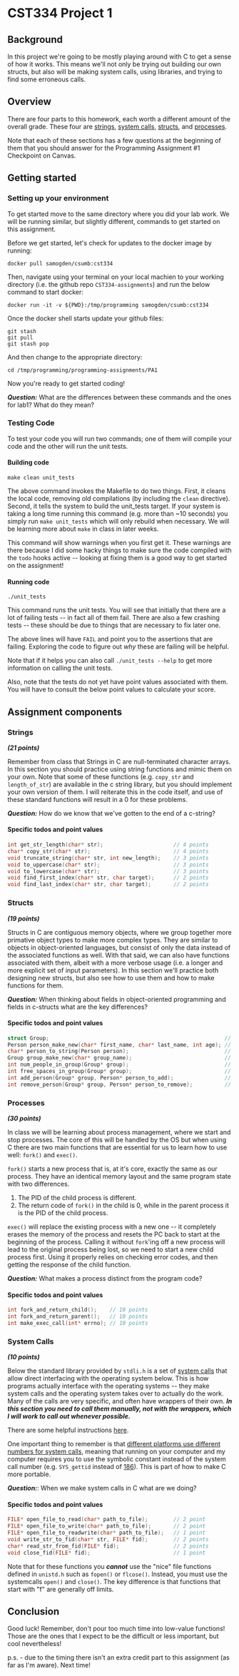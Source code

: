# CST334 Project 1

## Background

In this project we're going to be mostly playing around with C to get a sense of how it works.
This means we'll not only be trying out building our own structs, but also will be making system calls, using libraries, and trying to find some erroneous calls.

## Overview

There are four parts to this homework, each worth a different amount of the overall grade.
These four are [strings](#strings), [system calls](#system-calls), [structs](#structs), and [processes](#processes).

Note that each of these sections has a few questions at the beginning of them that you should answer for the Programming Assignment #1 Checkpoint on Canvas.

## Getting started

### Setting up your environment

To get started move to the same directory where you did your lab work.
We will be running similar, but slightly different, commands to get started on this assignment.

Before we get started, let's check for updates to the docker image by running:
```shell
docker pull samogden/csumb:cst334
```

Then, navigate using your terminal on your local machien to your working directory (i.e. the github repo `CST334-assignments`) and run the below command to start docker:
```shell
docker run -it -v ${PWD}:/tmp/programming samogden/csumb:cst334
```

Once the docker shell starts update your github files:
```shell
git stash
git pull
git stash pop
```

And then change to the appropriate directory:
```shell
cd /tmp/programming/programming-assignments/PA1
```

Now you're ready to get started coding!


***Question:*** What are the differences between these commands and the ones for lab1?  What do they mean?

### Testing Code

To test your code you will run two commands; one of them will compile your code and the other will run the unit tests.

#### Building code

```shell
make clean unit_tests
```
The above command invokes the Makefile to do two things.
First, it cleans the local code, removing old compilations (by including the `clean` directive).
Second, it tells the system to build the unit_tests target.
If your system is taking a long time running this command (e.g. more than ~10 seconds) you simply run `make unit_tests` which will only rebuild when necessary.
We will be learning more about `make` in class in later weeks.

This command will show warnings when you first get it.
These warnings are there because I did some hacky things to make sure the code compiled with the `todo` hooks active -- looking at fixing them is a good way to get started on the assignment!

#### Running code

```shell
./unit_tests
```

This command runs the unit tests.
You will see that initially that there are a lot of failing tests -- in fact all of them fail.
There are also a few crashing tests -- these should be due to things that are necessary to fix later one.

The above lines will have `FAIL` and point you to the assertions that are failing.
Exploring the code to figure out _why_ these are failing will be helpful.

Note that if it helps you can also call `./unit_tests --help` to get more information on calling the unit tests.

Also, note that the tests do not yet have point values associated with them.
You will have to consult the below point values to calculate your score.

## Assignment components


### Strings 
***(21 points)***

Remember from class that Strings in C are null-terminated character arrays.
In this section you should practice using string functions and mimic them on your own.
Note that some of these functions (e.g. `copy_str` and `length_of_str`) are available in the c string library, but you should implement your own version of them.
I will reiterate this in the code itself, and use of these standard functions will result in a 0 for these problems.

***Question:*** How do we know that we've gotten to the end of a c-string?

#### Specific todos and point values

```c
int get_str_length(char* str);                      // 4 points
char* copy_str(char* str);                          // 4 points
void truncate_string(char* str, int new_length);    // 3 points
void to_uppercase(char* str);                       // 3 points
void to_lowercase(char* str);                       // 3 points
void find_first_index(char* str, char target);      // 2 points
void find_last_index(char* str, char target);       // 2 points
```

### Structs 
***(19 points)***

Structs in C are contiguous memory objects, where we group together more primative object types to make more complex types.
They are similar to objects in object-oriented languages, but consist of only the data instead of the associated functions as well.
With that said, we can also have functions associated with them, albeit with a more verbose usage (i.e. a longer and more explicit set of input parameters).
In this section we'll practice both designing new structs, but also see how to use them and how to make functions for them.

***Question:*** When thinking about fields in object-oriented programming and fields in c-structs what are the key differences?

#### Specific todos and point values

```c
struct Group;                                                       // 3 points
Person person_make_new(char* first_name, char* last_name, int age); // 3 points
char* person_to_string(Person person);                              // 2 points
Group group_make_new(char* group_name);                             // 3 points
int num_people_in_group(Group* group);                              // 2 points
int free_spaces_in_group(Group* group);                             // 2 points
int add_person(Group* group, Person* person_to_add);                // 3 points
int remove_person(Group* group, Person* person_to_remove);          // 1 point
```

### Processes 
***(30 points)***

In class we will be learning about process management, where we start and stop processes.
The core of this will be handled by the OS but when using C there are two main functions that are essential for us to learn how to use well: `fork()` and `exec()`.

`fork()` starts a new process that is, at it's core, exactly the same as our process.
They have an identical memory layout and the same program state with two differences.
1. The PID of the child process is different.
2. The return code of `fork()` in the child is 0, while in the parent process it is the PID of the child process.

`exec()` will replace the existing process with a new one -- it completely erases the memory of the process and resets the PC back to start at the beginning of the process.
Calling it without `fork`'ing off a new process will lead to the original process being lost, so we need to start a new child process first.
Using it properly relies on checking error codes, and then getting the response of the child function.

***Question:*** What makes a process distinct from the program code?

#### Specific todos and point values

```c
int fork_and_return_child();    // 10 points
int fork_and_return_parent();   // 10 points
int make_exec_call(int* errno); // 10 points
```


### System Calls 
***(10 points)***

Below the standard library provided by `stdli.h` is a set of [system calls](https://man7.org/linux/man-pages/man2/syscalls.2.html) that allow direct interfacing with the operating system below.
This is how programs actually interface with the operating systems -- they make system calls and the operating system takes over to actually do the work.
Many of the calls are very specific, and often have wrappers of their own.
***In this section you need to call them manually, not with the wrappers, which I will work to call out whenever possible.***

There are some helpful instructions [here](https://jameshfisher.com/2018/02/19/how-to-syscall-in-c/).

One important thing to remember is that [different platforms use different numbers for system calls](https://stackoverflow.com/a/30291003), meaning that running on your computer and my computer requires you to use the symbolic constant instead of the system call number (e.g. `SYS_gettid` instead of [186](https://www.mail-archive.com/osv-dev@googlegroups.com/msg06206.html)).
This is part of how to make C more portable.

***Question:***: When we make system calls in C what are we doing?

#### Specific todos and point values

```c
FILE* open_file_to_read(char* path_to_file);        // 2 point
FILE* open_file_to_write(char* path_to_file);       // 2 point
FILE* open_file_to_readwrite(char* path_to_file);   // 1 point
void write_str_to_fid(char* str, FILE* fid);        // 2 points
char* read_str_from_fid(FILE* fid);                 // 2 points
void close_fid(FILE* fid);                          // 1 point
```

Note that for these functions you ***cannot*** use the "nice" file functions defined in `unistd.h` such as `fopen()` or `flcose()`.
Instead, you must use the systemcalls `open()` and `close()`.
The key difference is that functions that start with "f" are generally off limits.


## Conclusion

Good luck!
Remember, don't pour too much time into low-value functions!
Those are the ones that I expect to be the difficult or less important, but cool nevertheless!

p.s. - due to the timing there isn't an extra credit part to this assignment (as far as I'm aware).  Next time!

